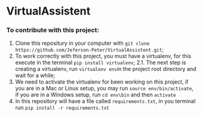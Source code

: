 # VirtualAssistent

### To contribute with this project:

1. Clone this repositury in your computer with `git clone https://github.com/Jeferson-Peter/VirtualAssistent.git`;
2. To work correctly with this project, you must have a virtualenv, for this execute in the terminal `pip install virtualenv`;
2.1. The next step is creating a virtualenv, run `virtualenv env`in the project root directory  and wait for a while;
3. We need to activate the virtualenv for been working on this project, if you are in a Mac or Linux setup, you may run `source env/bin/activate`, if you are in a Windows setup, run `cd env\bin` and then `activate`
4. In this repository will have a file called `requirements.txt`, in you terminal run `pip install -r requirements.txt`

